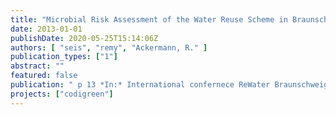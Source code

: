 ```yaml
---
title: "Microbial Risk Assessment of the Water Reuse Scheme in Braunschweig based on WHO guidelines"
date: 2013-01-01
publishDate: 2020-05-25T15:14:06Z
authors: [ "seis", "remy", "Ackermann, R." ]
publication_types: ["1"]
abstract: ""
featured: false
publication: " p 13 *In:* International confernece ReWater Braunschweig. Braunschweig, Germany. 6-7 November 2013"
projects: ["codigreen"]
---
```


